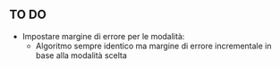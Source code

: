 ## TO DO

- Impostare margine di errore per le modalità:
  - Algoritmo sempre identico ma margine di errore incrementale in base alla modalità scelta